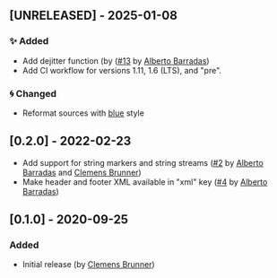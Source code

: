 ## [UNRELEASED] - 2025-01-08
### ✨ Added
 - Add dejitter function (by ([#13](https://github.com/cbrnr/XDF.jl/pull/13) by [Alberto Barradas](https://github.com/abcsds))
 - Add CI workflow for versions 1.11, 1.6 (LTS), and "pre".
### 🌀 Changed
- Reformat sources with [blue](https://github.com/JuliaDiff/BlueStyle) style

## [0.2.0] - 2022-02-23

- Add support for string markers and string streams ([#2](https://github.com/cbrnr/XDF.jl/pull/2) by [Alberto Barradas](https://github.com/abcsds) and [Clemens Brunner](https://github.com/cbrnr))
- Make header and footer XML available in "xml" key ([#4](https://github.com/cbrnr/XDF.jl/pull/4) by [Alberto Barradas](https://github.com/abcsds))

## [0.1.0] - 2020-09-25
### Added
- Initial release (by [Clemens Brunner](https://github.com/cbrnr))
